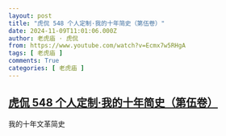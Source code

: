 ```yaml
---
layout: post
title: "虎侃 548 个人定制·我的十年简史（第伍卷）"
date: 2024-11-09T11:01:06.000Z
author: 老虎庙 · 虎侃
from: https://www.youtube.com/watch?v=Ecmx7w5RHgA
tags: [ 老虎庙 ]
comments: True
categories: [ 老虎庙 ]
---
```

<!--1731150066000-->
[虎侃 548 个人定制·我的十年简史（第伍卷）](https://www.youtube.com/watch?v=Ecmx7w5RHgA)
------

<div>
我的十年文革简史
</div>

